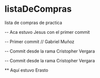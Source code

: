 # listaDeCompras
lista de compras de practica

-- Aca estuvo Jesus con el primer commit

-- Primer commit // Gabriel Muñoz

-- Commit desde la rama Cristopher Vergara


-- Commit desde la rama Cristopher Vergara 


** Aquí estuvo Erasto
